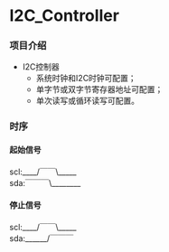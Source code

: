 # I2C_Controller

### 项目介绍
* I2C控制器
    * 系统时钟和I2C时钟可配置；
    * 单字节或双字节寄存器地址可配置；
    * 单次读写或循环读写可配置。


### 时序

#### 起始信号

scl:\_\_\_\_/￣￣\\_____          
sda:￣￣￣\\________

#### 停止信号

scl:\_\_\_\_/￣￣\\_____          
sda:\_\_\_\_\_\_/￣￣￣
